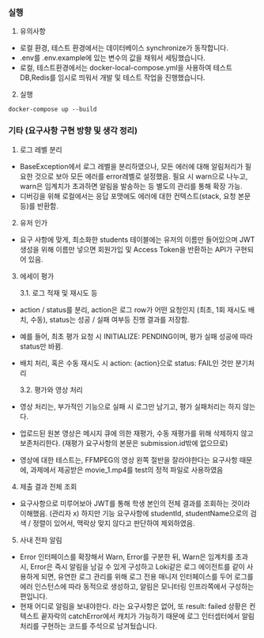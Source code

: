 ### 실행

1. 유의사항

- 로컬 환경, 테스트 환경에서는 데이터베이스 synchronize가 동작합니다.
- .env를 .env.example에 있는 변수의 값을 채워서 세팅했습니다.
- 로컬, 테스트환경에서는 docker-local-compose.yml을 사용하여 테스트 DB,Redis를 임시로 띄워서 개발 및 테스트 작업을 진행했습니다.

2. 실행

```
docker-compose up --build
```

### 기타 (요구사항 구현 방향 및 생각 정리)

1. 로그 레벨 분리

- BaseException에서 로그 레벨을 분리하였으나, 모든 에러에 대해 알림처리가 필요한 것으로 보아 모든 에러를 error레벨로 설정했음. 필요 시 warn으로 나누고, warn은 임계치가 초과하면 알림을 발송하는 등 별도의 관리를 통해 확장 가능.
- 디버깅을 위해 로컬에서는 응답 포맷에도 에러에 대한 컨텍스트(stack, 요청 본문 등)를 반환함.

2. 유저 인가

- 요구 사항에 맞게, 최소화한 students 테이블에는 유저의 이름만 들어있으며 JWT 생성을 위해 이름만 넣으면 회원가입 및 Access Token을 반환하는 API가 구현되어 있음.

3. 에세이 평가

   3.1. 로그 적재 및 재시도 등

- action / status를 분리, action은 로그 row가 어떤 요청인지 (최초, 1회 재시도 배치, 수동), status는 성공 / 실패 여부등 진행 결과를 저장함.
- 예를 들어, 최초 평가 요청 시 INITIALIZE: PENDING이며, 평가 실패 성공에 따라 status만 바뀜.
- 배치 처리, 혹은 수동 재시도 시 action: {action}으로 status: FAIL인 것만 분기처리

  3.2. 평가와 영상 처리

- 영상 처리는, 부가적인 기능으로 실패 시 로그만 남기고, 평가 실패처리는 하지 않는다.
- 업로드된 원본 영상은 메시지 큐에 의한 재평가, 수동 재평가를 위해 삭제하지 않고 보존처리한다. (재평가 요구사항의 본문은 submission.id밖에 없으므로)
- 영상에 대한 테스트는, FFMPEG의 영상 왼쪽 절반을 잘라야한다는 요구사항 때문에, 과제에서 제공받은 movie_1.mp4를 test의 정적 파일로 사용하였음

4. 제출 결과 전체 조회

- 요구사항으로 미루어보아 JWT를 통해 학생 본인의 전체 결과를 조회하는 것이라 이해했음. (관리자 x)
  하지만 기능 요구사항에 studentId, studentName으로의 검색 / 정렬이 있어서, 맥락상 맞지 않다고 판단하여 제외하였음.

5. 사내 전파 알림

- Error 인터페이스를 확장해서 Warn, Error를 구분한 뒤, Warn은 임계치를 초과 시, Error은 즉시 알림을 남길 수 있게 구성하고
  Loki같은 로그 에이전트를 같이 사용하게 되면, 유연한 로그 관리를 위해 로그 전용 매니저 인터페이스를 두어 로그를 에러 인스턴스에 따라 동적으로 생성하고, 알림은 모니터링 인프라쪽에서 구성하는 편입니다.
- 현재 어디로 알림을 보내야한다. 라는 요구사항은 없어, 또 result: failed 상황은 컨텍스트 끝자락의 catchError에서 캐치가 가능하기 때문에 로그 인터셉터에서 알림처리를 구현하는 코드를 주석으로 남겨뒀습니다.
